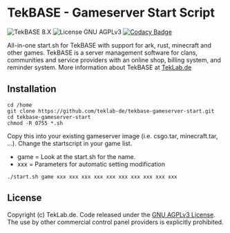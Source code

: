 # TekBASE - Gameserver Start Script

![TekBASE 8.X](https://img.shields.io/badge/TekBASE-8.X-green.svg) ![License GNU AGPLv3](https://img.shields.io/badge/License-GNU_AGPLv3-blue.svg) [![Codacy Badge](https://api.codacy.com/project/badge/Grade/5ccd6c8a9c7d480daa432712e1c9dfa7)](https://www.codacy.com/manual/ch.frankenstein/tekbase-all-in-one-start?utm_source=github.com&amp;utm_medium=referral&amp;utm_content=teklab-de/tekbase-all-in-one-start&amp;utm_campaign=Badge_Grade)

All-in-one start.sh for TekBASE with support for ark, rust, minecraft and other games. TekBASE is a server management software for clans, communities and service providers with an online shop, billing system, and reminder system. More information about TekBASE at [TekLab.de](https://teklab.de)

## Installation
```
cd /home
git clone https://github.com/teklab-de/tekbase-gameserver-start.git
cd tekbase-gameserver-start
chmod -R 0755 *.sh
```

Copy this into your existing gameserver image (i.e. csgo.tar, minecraft.tar, ...). Change the startscript in your game list.
* game = Look at the start.sh for the name.
* xxx = Parameters for automatic setting modification

```
./start.sh game xxx xxx xxx xxx xxx xxx xxx xxx xxx xxx
```

## License
Copyright (c) TekLab.de. Code released under the [GNU AGPLv3 License](https://github.com/teklab-de/tekbase-all-in-one-start/blob/master/LICENSE). The use by other commercial control panel providers is explicitly prohibited.
